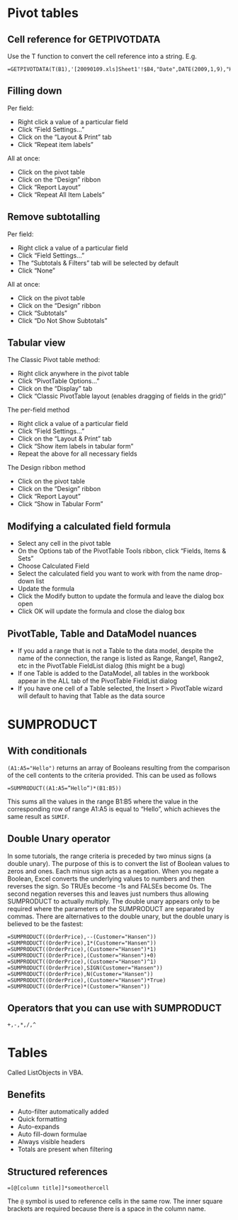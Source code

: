 # Pivot tables
## Cell reference for GETPIVOTDATA
Use the T function to convert the cell reference into a string. E.g.
```
=GETPIVOTDATA(T(B1),'[20090109.xls]Sheet1'!$B4,"Date",DATE(2009,1,9),"Hour","00")
```
## Filling down
Per field:
* Right click a value of a particular field
* Click “Field Settings…”
* Click on the “Layout & Print” tab
* Click “Repeat item labels”

All at once:
* Click on the pivot table
* Click on the “Design” ribbon
* Click “Report Layout”
* Click “Repeat All Item Labels”

## Remove subtotalling
Per field:
* Right click a value of a particular field
* Click “Field Settings…”
* The “Subtotals & Filters” tab will be selected by default
* Click “None”

All at once:
* Click on the pivot table
* Click on the “Design” ribbon
* Click “Subtotals”
* Click “Do Not Show Subtotals”

## Tabular view
The Classic Pivot table method:
* Right click anywhere in the pivot table
* Click “PivotTable Options…”
* Click on the “Display” tab
* Click “Classic PivotTable layout (enables dragging of fields in the grid)”

The per-field method
* Right click a value of a particular field
* Click “Field Settings…”
* Click on the “Layout & Print” tab
* Click “Show item labels in tabular form”
* Repeat the above for all necessary fields

The Design ribbon method
* Click on the pivot table
* Click on the “Design” ribbon
* Click “Report Layout”
* Click “Show in Tabular Form”

## Modifying a calculated field formula
* Select any cell in the pivot table
* On the Options tab of the PivotTable Tools ribbon, click “Fields, Items & Sets”
* Choose Calculated Field
* Select the calculated field you want to work with from the name drop-down list
* Update the formula
* Click the Modify button to update the formula and leave the dialog box open
* Click OK will update the formula and close the dialog box

## PivotTable, Table and DataModel nuances
* If you add a range that is not a Table to the data model, despite the name of the connection, the range is listed as Range, Range1, Range2, etc in the PivotTable FieldList dialog (this might be a bug)
* If one Table is added to the DataModel, all tables in the workbook appear in the ALL tab of the PivotTable FieldList dialog
* If you have one cell of a Table selected, the Insert > PivotTable wizard will default to having that Table as the data source

# SUMPRODUCT
## With conditionals
`(A1:A5="Hello")` returns an array of Booleans resulting from the comparison of the cell contents to the criteria provided.
This can be used as follows
```
=SUMPRODUCT((A1:A5=”Hello”)*(B1:B5))
```
This sums all the values in the range B1:B5 where the value in the corresponding row of range A1:A5 is equal to “Hello”, which achieves the same result as `SUMIF`.
## Double Unary operator
In some tutorials, the range criteria is preceded by two minus signs (a double unary). The purpose of this is to convert the list of Boolean values to zeros and ones. Each minus sign acts as a negation. When you negate a Boolean, Excel converts the underlying values to numbers and then reverses the sign. So TRUEs become -1s and FALSEs become 0s. The second negation reverses this and leaves just numbers thus allowing SUMPRODUCT to actually multiply.
The double unary appears only to be required where the parameters of the SUMPRODUCT are separated by commas.
There are alternatives to the double unary, but the double unary is believed to be the fastest:
```
=SUMPRODUCT((OrderPrice),--(Customer="Hansen"))
=SUMPRODUCT((OrderPrice),1*(Customer="Hansen"))
=SUMPRODUCT((OrderPrice),(Customer="Hansen")*1)
=SUMPRODUCT((OrderPrice),(Customer="Hansen")+0)
=SUMPRODUCT((OrderPrice),(Customer="Hansen")^1)
=SUMPRODUCT((OrderPrice),SIGN(Customer="Hansen"))
=SUMPRODUCT((OrderPrice),N(Customer="Hansen"))
=SUMPRODUCT((OrderPrice),(Customer="Hansen")*True)
=SUMPRODUCT((OrderPrice)*(Customer="Hansen"))
```
## Operators that you can use with SUMPRODUCT
```
+,-,*,/,^
```

# Tables
Called ListObjects in VBA.
## Benefits
* Auto-filter automatically added
* Quick formatting
* Auto-expands
* Auto fill-down formulae
* Always visible headers
* Totals are present when filtering

## Structured references
```
=[@[column title]]*someothercell
```
The `@` symbol is used to reference cells in the same row.
The inner square brackets are required because there is a space in the column name.

